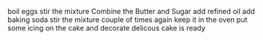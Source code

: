 boil eggs
stir the mixture
Combine the Butter and Sugar
add refined oil
add baking soda
stir the mixture couple of times again
keep it in the oven
put some icing on the cake and decorate
delicous cake is ready